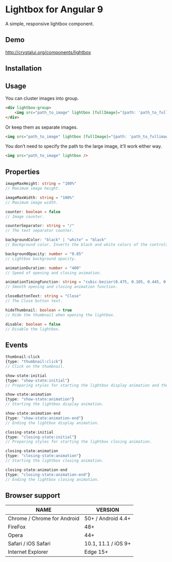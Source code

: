 # Lightbox for Angular 9

A simple, responsive lightbox component.

## Demo 

http://crystalui.org/components/lightbox

## Installation



## Usage
You can cluster images into group.

```html
<div lightbox-group>
    <img src="path_to_image" lightbox [fullImage]="{path: 'path_to_fullimage'}" />
</div>
```

Or keep them as separate images.

```html
<img src="path_to_image" lightbox [fullImage]="{path: 'path_to_fullimage'}" />
```

You don’t need to specify the path to the large image, it’ll work either way.

```html
<img src="path_to_image" lightbox />
```

## Properties

```ts
imageMaxHeight: string = "100%"
// Maximum image height.

imageMaxWidth: string = "100%"
// Maximum image width.

counter: boolean = false
// Image counter.

counterSeparator: string = "/"
// The text separator counter.

backgroundColor: "black" | "white" = "black"
// Background color. Inverts the black and white colors of the controls and the background.

backgroundOpacity: number = "0.85"
// Lightbox background opacity.

animationDuration: number = "400"
// Speed of opening and closing animation.

animationTimingFunction: string = "cubic-bezier(0.475, 0.105, 0.445, 0.945)"
// Smooth opening and closing animation function.

closeButtonText: string = "Close"
// The Close button text.

hideThumbnail: boolean = true
// Hide the thumbnail when opening the lightbox.

disable: boolean = false
// Disable the lightbox.
```

## Events

```ts
thumbnail:click
{type: "thumbnail:click"}
// Click on the thumbnail.

show-state:initial
{type: "show-state:initial"}
// Preparing styles for starting the lightbox display animation and the preloader display.

show-state:animation
{type: "show-state:animation"}
// Starting the lightbox display animation.

show-state:animation-end
{type: "show-state:animation-end"}
// Ending the lightbox display animation.

closing-state:initial
{type: "closing-state:initial"}
// Preparing styles for starting the lightbox closing animation.

closing-state:animation
{type: "closing-state:animation"}
// Starting the lightbox closing animation.

closing-state:animation-end
{type: "closing-state:animation-end"}
// Ending the lightbox closing animation.
```

## Browser support
| NAME | VERSION |
|------------------------|-------------------------|
| Chrome / Chrome for Android | 50+ / Android 4.4+ |
| FireFox | 48+ |
| Opera | 44+ |
| Safari / iOS Safari | 10.1, 11.1 / iOS 9+ |
| Internet Explorer | Edge 15+ |
